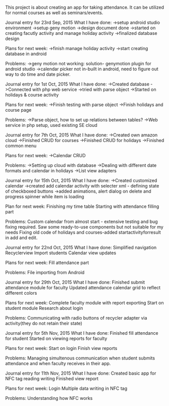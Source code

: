 This project is about creating an app for taking attendance. It can be utilized for normal courses as well as seminars/events.

Journal entry for 23rd Sep, 2015
What I have done:
->setup android studio environment
->setup geny motion
->design document done
->started on creating facutly activity and manage holiday activity
->finalized database design

Plans for next week:
->finish manage holiday activity
->start creating database in android

Problems:
->geny motion not working: solution- genymotion plugin for android studio
->calendar picker not in-built in android, need to figure out way to do time and date picker.


Journal entry for 1st Oct, 2015
What I have done:
->Created database
->Connected with php web service
->tried with parse object
->Started on holidays & course activity

Plans for next week:
->Finish testing with parse object
->Finish holidays and course page

Problems:
->Parse object, how to set up relations between tables?
->Web service in php setup, used existing SE cloud

Journal entry for 7th Oct, 2015
What I have done:
->Created own amazon cloud
->Finished CRUD for courses
->Finished CRUD for holidays
->Finished common menu

Plans for next week:
->Calendar CRUD

Problems:
->Setting up cloud with database
->Dealing with different date formats and calendar in holidays
->List view adapters

Journal entry for 15th Oct, 2015
What I have done:
->Created customized calendar
->created add calendar activity with selecter xml - defining state of checkboxed buttons
->added animations, alert dialog on delete and progress spinner while item is loading

Plan for next week:
Finishing my time table
Starting with attendance filling part

Problems:
Custom calendar from almost start - extensive testing and bug fixing required. Saw some ready-to-use components but not suitable for my needs
Fixing old code of holidays and courses-added startactivityforresult in add and edit.


Journal entry for 22nd Oct, 2015
What I have done:
Simplified navigation
Recyclerview
Import students
Calendar view updates

Plans for next week:
Fill attendance part

Problems:
File importing from Android


Journal entry for 29th Oct, 2015
What I have done:
Finished submit attendance module for faculty
Updated attendance calendar grid to reflect different colors

Plans for next week:
Complete faculty module with report exporting
Start on student module
Research about login

Problems:
Communicating with radio buttons of recycler adapter via activity(they do not retain their state)

Journal entry for 5th Nov, 2015
What I have done:
Finished fill attendance for student
Started on viewing reports for faculty

Plans for next week:
Start on login
Finish view reports

Problems:
Managing simultenous communication when student submits attendance and when faculty receives in their app.

Journal entry for 11th Nov, 2015
What I have done:
Created basic app for NFC tag reading writing
Finished view report

Plans for next week:
Login
Multiple data writing in NFC tag

Problems:
Understanding how NFC works
